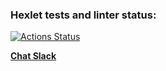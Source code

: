 ### Hexlet tests and linter status:
[![Actions Status](https://github.com/canekg/frontend-project-12/actions/workflows/hexlet-check.yml/badge.svg)](https://github.com/canekg/frontend-project-12/actions)

**[Chat Slack](https://hexletchatproject.onrender.com)**